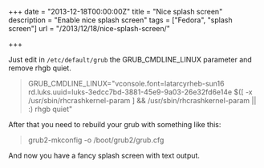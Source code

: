 +++
date = "2013-12-18T00:00:00Z"
title = "Nice splash screen"
description = "Enable nice splash screen"
tags = ["Fedora", "splash screen"]
url = "/2013/12/18/nice-splash-screen/"

+++

Just edit in `/etc/default/grub` the GRUB_CMDLINE_LINUX parameter and remove rhgb quiet.

>GRUB\_CMDLINE\_LINUX="vconsole.font=latarcyrheb-sun16 rd.luks.uuid=luks-3edcc7bd-3881-45e9-9a03-26e32fd6e14e $([ -x /usr/sbin/rhcrashkernel-param ] && /usr/sbin/rhcrashkernel-param || :) rhgb quiet"

After that you need to rebuild your grub with something like this:

>grub2-mkconfig -o /boot/grub2/grub.cfg

And now you have a fancy splash screen with text output. 
